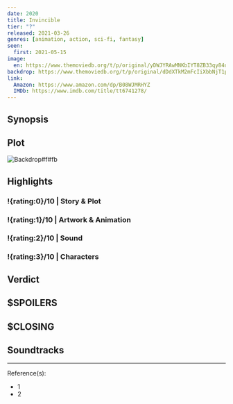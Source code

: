 ```yaml
---
date: 2020
title: Invincible
tier: "?"
released: 2021-03-26
genres: [animation, action, sci-fi, fantasy]
seen:
  first: 2021-05-15
image:
  en: https://www.themoviedb.org/t/p/original/yDWJYRAwMNKbIYT8ZB33qy84uzO.jpg
backdrop: https://www.themoviedb.org/t/p/original/dDdXTkM2mFcIiXbbNjT1paIPYXI.jpg
link:
  Amazon: https://www.amazon.com/dp/B08WJMRHYZ
  IMDb: https://www.imdb.com/title/tt6741278/
---
```


## Synopsis

## Plot

![Backdrop#f#fb](https://www.themoviedb.org/t/p/original/6UH52Fmau8RPsMAbQbjwN3wJSCj.jpg "Source: TMDB")

## Highlights

### !{rating:0}/10 | Story & Plot

### !{rating:1}/10 | Artwork & Animation

### !{rating:2}/10 | Sound

### !{rating:3}/10 | Characters

## Verdict

## $SPOILERS

## $CLOSING

## Soundtracks

***
Reference(s):

- 1
- 2
